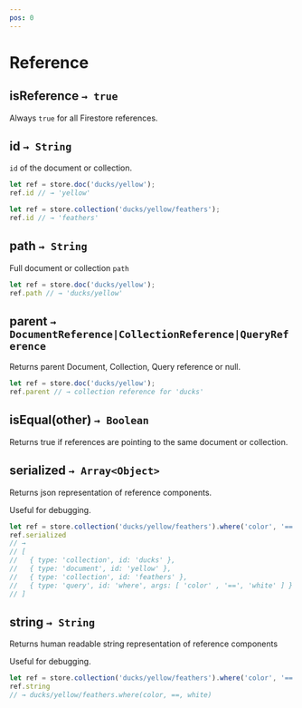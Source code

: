 ```yaml
---
pos: 0
---
```


# Reference

## isReference `→ true`

Always `true` for all Firestore references.

## id `→ String`

`id` of the document or collection.

``` javascript
let ref = store.doc('ducks/yellow');
ref.id // → 'yellow'
```

``` javascript
let ref = store.collection('ducks/yellow/feathers');
ref.id // → 'feathers'
```

## path `→ String`

Full document or collection `path`

``` javascript
let ref = store.doc('ducks/yellow');
ref.path // → 'ducks/yellow'
```

## parent `→ DocumentReference|CollectionReference|QueryReference`

Returns parent Document, Collection, Query reference or null.

``` javascript
let ref = store.doc('ducks/yellow');
ref.parent // → collection reference for 'ducks'
```

## isEqual(other) `→ Boolean`

Returns true if references are pointing to the same document or collection.

## serialized `→ Array<Object>`

Returns json representation of reference components.

Useful for debugging.

``` javascript
let ref = store.collection('ducks/yellow/feathers').where('color', '==', 'white');
ref.serialized
// →
// [
//   { type: 'collection', id: 'ducks' },
//   { type: 'document', id: 'yellow' },
//   { type: 'collection', id: 'feathers' },
//   { type: 'query', id: 'where', args: [ 'color' , '==', 'white' ] }
// ]
```

## string `→ String`

Returns human readable string representation of reference components

Useful for debugging.

``` javascript
let ref = store.collection('ducks/yellow/feathers').where('color', '==', 'white');
ref.string
// → ducks/yellow/feathers.where(color, ==, white)
```
